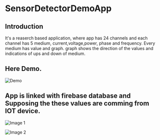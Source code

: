 # SensorDetectorDemoApp

## Introduction
It's a reaserch based application, where app has 24 channels and each channel has 5 medium, current,voltage,power, phase and frequency.
Every medium has value and graph. graph shows the direction of the values and indications of ups and down of medium.

## Here Demo.

![Demo](https://github.com/shahzadafridi/SensorDetectorDemoApp/blob/master/20190907_210537.gif?raw=true "Demo")

## App is linked with firebase database and Supposing the these values are comming from IOT device.

![Image 1](https://i.imgur.com/XKh0uE0.jpg)


![Image 2](https://i.imgur.com/JrK75eR.jpg)


